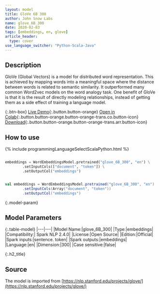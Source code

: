 ```yaml
---
layout: model
title: GloVe 6B 300
author: John Snow Labs
name: glove_6B_300
date: 2020-02-03
tags: [embeddings, en, glove]
article_header:
  type: cover
use_language_switcher: "Python-Scala-Java"
---
```


## Description
GloVe (Global Vectors) is a model for distributed word representation. This is achieved by mapping words into a meaningful space where the distance between words is related to semantic similarity. It outperformed many common Word2vec models on the word analogy task. One benefit of GloVe is that it is the result of directly modeling relationships, instead of getting them as a side effect of training a language model.

{:.btn-box}
[Live Demo](https://demo.johnsnowlabs.com/public/NER_EN){:.button.button-orange}
[Open in Colab](https://colab.research.google.com/github/JohnSnowLabs/spark-nlp-workshop/blob/master/tutorials/streamlit_notebooks/NER_EN.ipynb){:.button.button-orange.button-orange-trans.co.button-icon}
[Download](||https://s3.amazonaws.com/auxdata.johnsnowlabs.com/public/models/glove_6B_300_xx_2.4.0_2.4_1579698630432.zip){:.button.button-orange.button-orange-trans.arr.button-icon}

## How to use 

{% include programmingLanguageSelectScalaPython.html %}

```python

embeddings = WordEmbeddingsModel.pretrained("glove_6B_300", "en") \
        .setInputCols(["document", "token"]) \
        .setOutputCol("embeddings")
```

```scala

val embeddings = WordEmbeddingsModel.pretrained("glove_6B_300", "en")
        .setInputCols(Array("document", "token"))
        .setOutputCol("embeddings")
```

{:.model-param}
## Model Parameters

{:.table-model}
|---|---|
|Model Name:|glove_6B_300|
|Type:|embeddings|
|Compatibility:| Spark NLP 2.4.0|
|License:|Open Source|
|Edition:|Official|
|Spark inputs:|sentence. token|
|Spark outputs:|embeddings|
|Language:|en|
|Dimension:|300|
|Case sensitive:|false|


{:.h2_title}
## Source
The model is imported from [https://nlp.stanford.edu/projects/glove/](https://nlp.stanford.edu/projects/glove/)